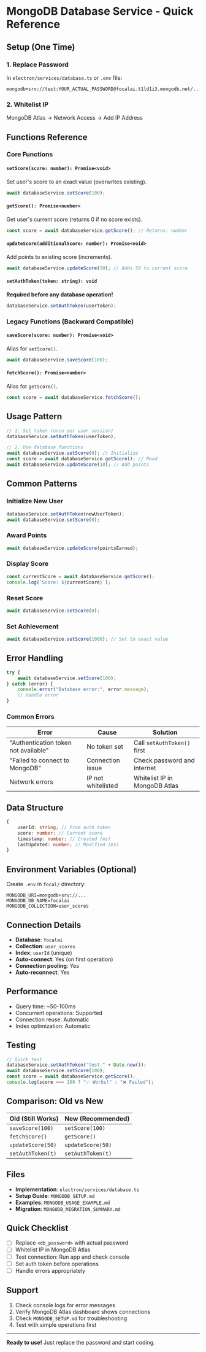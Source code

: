 # MongoDB Database Service - Quick Reference

## Setup (One Time)

### 1. Replace Password

In `electron/services/database.ts` or `.env` file:

```
mongodb+srv://test:YOUR_ACTUAL_PASSWORD@focalai.t1ld1i3.mongodb.net/...
```

### 2. Whitelist IP

MongoDB Atlas → Network Access → Add IP Address

## Functions Reference

### Core Functions

#### `setScore(score: number): Promise<void>`

Set user's score to an exact value (overwrites existing).

```typescript
await databaseService.setScore(100);
```

#### `getScore(): Promise<number>`

Get user's current score (returns 0 if no score exists).

```typescript
const score = await databaseService.getScore(); // Returns: number
```

#### `updateScore(additionalScore: number): Promise<void>`

Add points to existing score (increments).

```typescript
await databaseService.updateScore(50); // Adds 50 to current score
```

#### `setAuthToken(token: string): void`

**Required before any database operation!**

```typescript
databaseService.setAuthToken(userToken);
```

### Legacy Functions (Backward Compatible)

#### `saveScore(score: number): Promise<void>`

Alias for `setScore()`.

```typescript
await databaseService.saveScore(100);
```

#### `fetchScore(): Promise<number>`

Alias for `getScore()`.

```typescript
const score = await databaseService.fetchScore();
```

## Usage Pattern

```typescript
// 1. Set token (once per user session)
databaseService.setAuthToken(userToken);

// 2. Use database functions
await databaseService.setScore(0); // Initialize
const score = await databaseService.getScore(); // Read
await databaseService.updateScore(10); // Add points
```

## Common Patterns

### Initialize New User

```typescript
databaseService.setAuthToken(newUserToken);
await databaseService.setScore(0);
```

### Award Points

```typescript
await databaseService.updateScore(pointsEarned);
```

### Display Score

```typescript
const currentScore = await databaseService.getScore();
console.log(`Score: ${currentScore}`);
```

### Reset Score

```typescript
await databaseService.setScore(0);
```

### Set Achievement

```typescript
await databaseService.setScore(1000); // Set to exact value
```

## Error Handling

```typescript
try {
	await databaseService.setScore(100);
} catch (error) {
	console.error("Database error:", error.message);
	// Handle error
}
```

### Common Errors

| Error                                | Cause              | Solution                      |
| ------------------------------------ | ------------------ | ----------------------------- |
| "Authentication token not available" | No token set       | Call `setAuthToken()` first   |
| "Failed to connect to MongoDB"       | Connection issue   | Check password and internet   |
| Network errors                       | IP not whitelisted | Whitelist IP in MongoDB Atlas |

## Data Structure

```typescript
{
	userId: string; // From auth token
	score: number; // Current score
	timestamp: number; // Created (ms)
	lastUpdated: number; // Modified (ms)
}
```

## Environment Variables (Optional)

Create `.env` in `focal/` directory:

```env
MONGODB_URI=mongodb+srv://...
MONGODB_DB_NAME=focalai
MONGODB_COLLECTION=user_scores
```

## Connection Details

-   **Database**: `focalai`
-   **Collection**: `user_scores`
-   **Index**: `userId` (unique)
-   **Auto-connect**: Yes (on first operation)
-   **Connection pooling**: Yes
-   **Auto-reconnect**: Yes

## Performance

-   Query time: ~50-100ms
-   Concurrent operations: Supported
-   Connection reuse: Automatic
-   Index optimization: Automatic

## Testing

```typescript
// Quick test
databaseService.setAuthToken("test-" + Date.now());
await databaseService.setScore(100);
const score = await databaseService.getScore();
console.log(score === 100 ? "✅ Works!" : "❌ Failed");
```

## Comparison: Old vs New

| Old (Still Works) | New (Recommended) |
| ----------------- | ----------------- |
| `saveScore(100)`  | `setScore(100)`   |
| `fetchScore()`    | `getScore()`      |
| `updateScore(50)` | `updateScore(50)` |
| `setAuthToken(t)` | `setAuthToken(t)` |

## Files

-   **Implementation**: `electron/services/database.ts`
-   **Setup Guide**: `MONGODB_SETUP.md`
-   **Examples**: `MONGODB_USAGE_EXAMPLE.md`
-   **Migration**: `MONGODB_MIGRATION_SUMMARY.md`

## Quick Checklist

-   [ ] Replace `<db_password>` with actual password
-   [ ] Whitelist IP in MongoDB Atlas
-   [ ] Test connection: Run app and check console
-   [ ] Set auth token before operations
-   [ ] Handle errors appropriately

## Support

1. Check console logs for error messages
2. Verify MongoDB Atlas dashboard shows connections
3. Check `MONGODB_SETUP.md` for troubleshooting
4. Test with simple operations first

---

**Ready to use!** Just replace the password and start coding.
